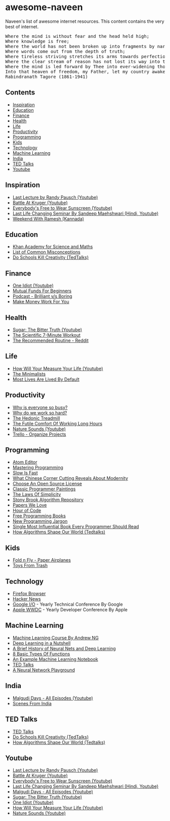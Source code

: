 # awesome-naveen
Naveen's list of awesome internet resources. This content contains the very best of internet.

<pre>
Where the mind is without fear and the head held high;
Where knowledge is free;
Where the world has not been broken up into fragments by narrow domestic walls;
Where words come out from the depth of truth;
Where tireless striving stretches its arms towards perfection;
Where the clear stream of reason has not lost its way into the dreary desert sand of dead habit;
Where the mind is led forward by Thee into ever-widening thought and action;
Into that heaven of freedom, my Father, let my country awake.
Rabindranath Tagore (1861-1941)
</pre>

## Contents
- [Inspiration](#inspiration)
- [Education](#education)
- [Finance](#finance)
- [Health](#health)
- [Life](#life)
- [Productivity](#productivity)
- [Programming](#programming)
- [Kids](#kids)
- [Technology](#technology)
- [Machine Learning](#machine-learning)
- [India](#india)
- [TED Talks](#ted-talks)
- [Youtube](#youtube)

## Inspiration
- [Last Lecture by Randy Pausch (Youtube)](https://www.youtube.com/watch?v=ji5_MqicxSo)
- [Battle At Kruger (Youtube)](https://www.youtube.com/watch?v=LU8DDYz68kM)
- [Everybody's Free to Wear Sunscreen (Youtube)](https://www.youtube.com/watch?v=MQlJ3vOp6nI)
- [Last Life Changing Seminar By Sandeep Maehshwari (Hindi, Youtube)](https://www.youtube.com/watch?v=eDiA1p5DlLg)
- [Weekend With Ramesh (Kannada)](https://www.zee5.com/tvshows/details/witness-an-inspiration-journey/0-6-43)

## Education
- [Khan Academy for Science and Maths](https://www.khanacademy.org/)
- [List of Common Misconceptions](https://en.wikipedia.org/wiki/List_of_common_misconceptions)
- [Do Schools Kill Creativity (TedTalks)](https://www.ted.com/talks/ken_robinson_says_schools_kill_creativity)

## Finance
- [One Idiot (Youtube)](https://www.youtube.com/watch?v=vU1l1TB7GzI)
- [Mutual Funds For Beginners](https://unovest.co/2019/02/mutual-funds-beginners/)
- [Podcast - Brilliant v/s Boring](https://www.npr.org/sections/money/2016/03/04/469247400/episode-688-brilliant-vs-boring)
- [Make Money Work For You](https://retired.re-ynd.com/make-money-work-for-you/)

## Health
- [Sugar: The Bitter Truth (Youtube)](https://www.youtube.com/watch?v=dBnniua6-oM)
- [The Scientific 7-Minute Workout](https://well.blogs.nytimes.com/2013/05/09/the-scientific-7-minute-workout/)
- [The Recommended Routine - Reddit](https://www.reddit.com/r/bodyweightfitness/wiki/kb/recommended_routine)

## Life
- [How Will Your Measure Your Life (Youtube)](https://www.youtube.com/watch?v=tvos4nORf_Y)
- [The Minimalists](https://www.theminimalists.com/start/)
- [Most Lives Are Lived By Default](https://www.raptitude.com/2012/07/most-lives-are-lived-by-default/)

## Productivity
- [Why is everyone so busy?](https://www.economist.com/christmas-specials/2014/12/20/why-is-everyone-so-busy)
- [Why do we work so hard?](https://www.1843magazine.com/features/why-do-we-work-so-hard)
- [The Hedonic Treadmill](https://www.happierhuman.com/hedonic-treadmill/)
- [The Futile Comfort Of Working Long Hours](https://codewithoutrules.com/2018/02/11/working-long-hours/)
- [Nature Sounds (Youtube)](https://www.youtube.com/playlist?list=PL0997F448578D8566)
- [Trello - Organize Projects](https://trello.com/)

## Programming
- [Atom Editor](https://atom.io/)
- [Mastering Programming](https://www.facebook.com/notes/kent-beck/mastering-programming/1184427814923414/)
- [Slow Is Fast](http://www.programmerfu.com/2017/04/20/fast-is-slow-slow-is-smooth-smooth-is-fast.html)
- [What Chinese Corner Cutting Reveals About Modernity](https://aeon.co/essays/what-chinese-corner-cutting-reveals-about-modernity)
- [Choose An Open Source License](https://choosealicense.com/)
- [Classic Programmer Paintings](http://classicprogrammerpaintings.com/)
- [The Laws Of Simplicity](http://lawsofsimplicity.com/)
- [Stony Brook Algorithm Repository](http://algorist.com/algorist.html)
- [Papers We Love](https://github.com/papers-we-love/papers-we-love)
- [Hour of Code](https://code.org/learn)
- [Free Programming Books](https://github.com/EbookFoundation/free-programming-books/blob/master/free-programming-books.md)
- [New Programming Jargon](https://blog.codinghorror.com/new-programming-jargon/)
- [Single Most Influential Book Every Programmer Should Read](https://stackoverflow.com/questions/1711/what-is-the-single-most-influential-book-every-programmer-should-read)
- [How Algorithms Shape Our World (Tedtalks)](https://www.ted.com/talks/kevin_slavin_how_algorithms_shape_our_world)

## Kids
- [Fold n Fly - Paper Airplanes](https://www.foldnfly.com/#/1-1-1-1-1-1-1-1-2)
- [Toys From Trash](http://www.arvindguptatoys.com/toys.html)

## Technology
- [Firefox Browser](https://www.mozilla.org/en-US/firefox/)
- [Hacker News](https://news.ycombinator.com/)
- [Google I/O](https://events.google.com/io/) - Yearly Technical Conference By Google
- [Apple WWDC](https://developer.apple.com/wwdc19/) - Yearly Developer Conference By Apple

## Machine Learning
- [Machine Learning Course By Andrew NG](https://www.coursera.org/learn/machine-learning)
- [Deep Learning in a Nutshell](https://devblogs.nvidia.com/deep-learning-nutshell-core-concepts/)
- [A Brief History of Neural Nets and Deep Learning](http://www.andreykurenkov.com/writing/ai/a-brief-history-of-neural-nets-and-deep-learning/)
- [8 Basic Types Of Functions](http://mathonweb.com/help_ebook/html/functions_4.htm)
- [An Example Machine Learning Notebook](https://github.com/rhiever/Data-Analysis-and-Machine-Learning-Projects/blob/master/example-data-science-notebook/Example%20Machine%20Learning%20Notebook.ipynb)
- [TED Talks](https://gallery.keshif.me/tedtalks)
- [A Neural Network Playground](http://playground.tensorflow.org/)

## India
- [Malgudi Days - All Episodes (Youtube)](https://www.youtube.com/watch?v=aEjfHV0YbII&list=PL_c7L8RcICKpLCrTT_ZlyBlooup2aHBjT)
- [Scenes From India](http://archive.boston.com/bigpicture/2008/09/scenes_from_india.html)

## TED Talks
- [TED Talks](https://gallery.keshif.me/tedtalks)
- [Do Schools Kill Creativity (TedTalks)](https://www.ted.com/talks/ken_robinson_says_schools_kill_creativity)
- [How Algorithms Shape Our World (Tedtalks)](https://www.ted.com/talks/kevin_slavin_how_algorithms_shape_our_world)

## Youtube
- [Last Lecture by Randy Pausch (Youtube)](https://www.youtube.com/watch?v=ji5_MqicxSo)
- [Battle At Kruger (Youtube)](https://www.youtube.com/watch?v=LU8DDYz68kM)
- [Everybody's Free to Wear Sunscreen (Youtube)](https://www.youtube.com/watch?v=MQlJ3vOp6nI)
- [Last Life Changing Seminar By Sandeep Maehshwari (Hindi, Youtube)](https://www.youtube.com/watch?v=eDiA1p5DlLg)
- [Malgudi Days - All Episodes (Youtube)](https://www.youtube.com/watch?v=aEjfHV0YbII&list=PL_c7L8RcICKpLCrTT_ZlyBlooup2aHBjT)
- [Sugar: The Bitter Truth (Youtube)](https://www.youtube.com/watch?v=dBnniua6-oM)
- [One Idiot (Youtube)](https://www.youtube.com/watch?v=vU1l1TB7GzI)
- [How Will Your Measure Your Life (Youtube)](https://www.youtube.com/watch?v=tvos4nORf_Y)
- [Nature Sounds (Youtube)](https://www.youtube.com/playlist?list=PL0997F448578D8566)


